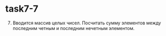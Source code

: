 # task7-7

7. Вводится массив целых чисел. Посчитать сумму элементов между последним четным и последним нечетным элементом.
